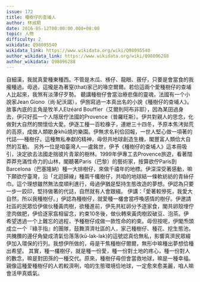 ```yaml
---
issue: 172
title: 種樹仔的查埔人
author: 林淑期
date: 2016-05-12T00:00:00.000+08:00
topic: 人物
difficulty: 2
wikidata: Q98095540
wikidata_link: https://www.wikidata.org/wiki/Q98095540
author_wikidata_link: https://www.wikidata.org/wiki/Q98096288
author_wikidata: Q98096288
---
```

自細漢，我就真愛種東種西。不管是木瓜、檨仔、龍眼、菝仔，只要是會當食的我攏種過。毋過，這攏是為著窒(that)家己的喙空爾爾。若佮這兩个愛種樹仔的查埔人比起來，我煞有淡薄仔歹勢。
聽講種樹仔會當治療悲傷的靈魂，法國有一个小說家Jean Giono（尚‧紀沃諾），伊捌寫過一本真出名的小說《種樹仔的查埔人》。故事內底的主角是牧羊人Elzéard Bouffier（艾爾則阿布非耶），因為某囝過身去，伊只好孤一个人隱居佇法國的Provence（普羅旺斯）。伊共對親人的思念，化做對大自然的關懷佮大愛。伊逐工種一百粒橡子，連紲三十四冬，予原本焦洘拋荒的高原，成做人類歇身khû燒的樂園。伊無求名利佮回報，一世人堅心做一項著的代誌──種樹仔。這種無私奉獻的精神，毋但共地球創造生機，閣豐富人類佮大自然的互動。
另外一位是咱臺灣人──盧銘世，伊予《種樹仔的查埔人》這本冊吸引，決定欲去法國走揣彼片青翠的樹林。1999年伊專工去Provence旅遊，看著闊莽莽充滿性命力的山林，閣聽著Paris（巴黎）的藝術家，按算欲佇Paris到Barcelona（巴塞隆納）種一大排樹仔，來做千禧年的地標。伊深深受著感動，嘛下願欲佇臺灣，沿「北迴歸線」種兩千欉樹仔，共咱的地球結一條軟紡紡的青絲仔巾。這个理想雖然無法度順利進行，毋過伊猶是堅持生態改造的夢想。伊認為只要一步一跤印，堅持做著的代誌，自然就有人會跟綴。
伊講：「愛著較慘死，我愛大自然，所以我種樹仔。」伊認為種樹仔，就愛種一欉會當呼喚感情的樹仔。伊邀請社區的民眾佮伊做伙種黃肉樹，欲種進前，伊先共紅卵分予逐家食，閣共卵殼埋佇塗肉做肥，伊佮逐家翕相留念，約束10冬後，做伙轉來黃肉樹跤破豆、泡茶。伊希望透過一个上難忘的過程，予種樹仔成做一款性命的約束。毋但按呢，伊閣𤆬頭成立一个『綠手指』的團隊，鼓舞濟濟社區的人，家己種樹仔、種花、挖生態池，共腌臢的邊仔角變成清氣佮落落(kū-lak-lak)的這號認真佮無私，影響真濟民眾綴伊加入環保的行列。我想伊所做的，毋是干焦種樹仔爾爾，無形中嘛種出夢想佮種出希望。
其實，種一欉樹仔，就是種一份愛，種一份對土地的疼心，種一份對人的數念，嘛是對囝孫的一種交代。原來，種樹仔毋但會當救地球，嘛是一種幸福。親像這種愛種樹仔的人若較濟咧，咱的生態環境佮地球，一定愈來愈美麗，咱人嘛會活甲真媠氣。
